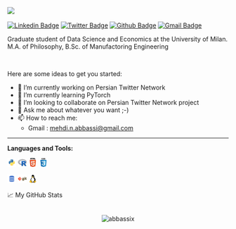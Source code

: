 ![](https://visitor-badge.glitch.me/badge?page_id=abbassix)

[![Linkedin Badge](https://img.shields.io/badge/-LinkedIn-blue?style=for-the-badge&logo=Linkedin&logoColor=white&link=https://www.linkedin.com/in/mehdi-abbassi/)](https://www.linkedin.com/in/mehdi-abbassi/)
[![Twitter Badge](https://img.shields.io/badge/-Twitter-1ca0f1?style=for-the-badge&labelColor=1ca0f1&logo=twitter&logoColor=white&link=https://twitter.com/mabbassix)](https://twitter.com/mabbassix)
[![Github Badge](https://img.shields.io/badge/-github-black?style=for-the-badge&labelColor=black&logo=github&logoColor=white&link=https://github.com/abbassix)](https://github.com/abbassix)
[![Gmail Badge](https://img.shields.io/badge/-Gmail-c14438?style=for-the-badge&logo=Gmail&logoColor=white&link=mailto:mehdi.n.abbassi@gmail.com)](mailto:mehdi.n.abbassi@gmail.com)

Graduate student of Data Science and Economics at the University of Milan.
M.A. of Philosophy, B.Sc. of Manufactoring Engineering

<br>

<!--
**abbassix/abbassix** is a ✨ _special_ ✨ repository because its `README.md` (this file) appears on your GitHub profile.-->

Here are some ideas to get you started:

- 🔭 I’m currently working on Persian Twitter Network
- 🌱 I’m currently learning PyTorch
- 👯 I’m looking to collaborate on Persian Twitter Network project
- 💬 Ask me about whatever you want ;-)
- 📫 How to reach me: 
    <!--- Website: [abbassix.com](https://abbassix.com)-->
    - Gmail : <a href="mailto:mehdi.n.abbassi@gmail.com">mehdi.n.abbassi@gmail.com</a> 

--- 
**Languages and Tools:**  

<code><img height="20" src="https://raw.githubusercontent.com/github/explore/80688e429a7d4ef2fca1e82350fe8e3517d3494d/topics/python/python.png"></code>
<code><img height="20" src="https://raw.githubusercontent.com/github/explore/80688e429a7d4ef2fca1e82350fe8e3517d3494d/topics/r/r.png"></code>
<code><img height="20" src="https://raw.githubusercontent.com/github/explore/80688e429a7d4ef2fca1e82350fe8e3517d3494d/topics/html/html.png"></code>
<code><img height="20" src="https://raw.githubusercontent.com/github/explore/80688e429a7d4ef2fca1e82350fe8e3517d3494d/topics/css/css.png"></code>

<code><img height="20" src="https://raw.githubusercontent.com/github/explore/80688e429a7d4ef2fca1e82350fe8e3517d3494d/topics/sql/sql.png"></code>
<code><img height="20" src="https://raw.githubusercontent.com/github/explore/80688e429a7d4ef2fca1e82350fe8e3517d3494d/topics/git/git.png"></code>
<code><img height="20" src="https://raw.githubusercontent.com/github/explore/80688e429a7d4ef2fca1e82350fe8e3517d3494d/topics/linux/linux.png"></code>


<summary>📈 My GitHub Stats</summary>
<br>
<p align="center"> <img src="https://github-readme-stats.vercel.app/api?username=abbassix&show_icons=true&theme=gotham" alt="abbassix" />

